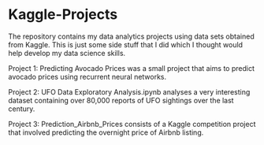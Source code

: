 # Kaggle-Projects

The repository contains my data analytics projects using data sets obtained from Kaggle. This is just some side stuff that I did which I thought would help develop my data science skills. 

Project 1: Predicting Avocado Prices was a small project that aims to predict avocado prices using recurrent neural networks. 

Project 2: UFO Data Exploratory Analysis.ipynb analyses a very interesting dataset containing over 80,000 reports of UFO sightings over the last century. 

Project 3: Prediction_Airbnb_Prices consists of a Kaggle competition project that involved predicting the overnight price of Airbnb listing. 
